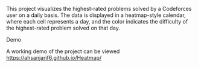 
This project visualizes the highest-rated problems solved by a Codeforces user on a daily basis. 
The data is displayed in a heatmap-style calendar, where each cell represents a day, 
and the color indicates the difficulty of the highest-rated problem solved on that day.


Demo

A working demo of the project can be viewed https://ahsanjarif6.github.io/Heatmap/
